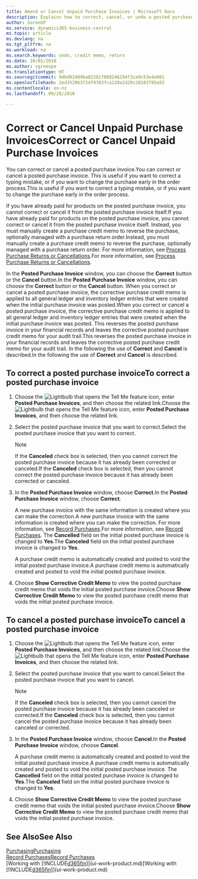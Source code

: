 ```yaml
---
title: Amend or Cancel Unpaid Purchase Invoices | Microsoft Docs
description: Explains how to correct, cancel, or undo a posted purchase invoice and automatically create a purchase credit memo.
author: SorenGP
ms.service: dynamics365-business-central
ms.topic: article
ms.devlang: na
ms.tgt_pltfrm: na
ms.workload: na
ms.search.keywords: undo, credit memo, return
ms.date: 10/01/2018
ms.author: sgroespe
ms.translationtype: HT
ms.sourcegitcommit: 9dbd92409ba02281f008246194f3ce0c53e4e001
ms.openlocfilehash: 2ed3520b3724f9703fca128a2d20c28183795a93
ms.contentlocale: en-nz
ms.lasthandoff: 09/28/2018

---
```

# <a name="correct-or-cancel-unpaid-purchase-invoices"></a><span data-ttu-id="1fc5c-103">Correct or Cancel Unpaid Purchase Invoices</span><span class="sxs-lookup"><span data-stu-id="1fc5c-103">Correct or Cancel Unpaid Purchase Invoices</span></span>
<span data-ttu-id="1fc5c-104">You can correct or cancel a posted purchase invoice.</span><span class="sxs-lookup"><span data-stu-id="1fc5c-104">You can correct or cancel a posted purchase invoice.</span></span> <span data-ttu-id="1fc5c-105">This is useful if you want to correct a typing mistake, or if you want to change the purchase early in the order process.</span><span class="sxs-lookup"><span data-stu-id="1fc5c-105">This is useful if you want to correct a typing mistake, or if you want to change the purchase early in the order process.</span></span>

<span data-ttu-id="1fc5c-106">If you have already paid for products on the posted purchase invoice, you cannot correct or cancel it from the posted purchase invoice itself.</span><span class="sxs-lookup"><span data-stu-id="1fc5c-106">If you have already paid for products on the posted purchase invoice, you cannot correct or cancel it from the posted purchase invoice itself.</span></span> <span data-ttu-id="1fc5c-107">Instead, you must manually create a purchase credit memo to reverse the purchase, optionally managed with a purchase return order.</span><span class="sxs-lookup"><span data-stu-id="1fc5c-107">Instead, you must manually create a purchase credit memo to reverse the purchase, optionally managed with a purchase return order.</span></span> <span data-ttu-id="1fc5c-108">For more information, see [Process Purchase Returns or Cancellations](purchasing-how-process-purchase-returns-cancellations.md).</span><span class="sxs-lookup"><span data-stu-id="1fc5c-108">For more information, see [Process Purchase Returns or Cancellations](purchasing-how-process-purchase-returns-cancellations.md).</span></span>

<span data-ttu-id="1fc5c-109">In the **Posted Purchase Invoice** window, you can choose the **Correct** button or the **Cancel** button.</span><span class="sxs-lookup"><span data-stu-id="1fc5c-109">In the **Posted Purchase Invoice** window, you can choose the **Correct** button or the **Cancel** button.</span></span> <span data-ttu-id="1fc5c-110">When you correct or cancel a posted purchase invoice, the corrective purchase credit memo is applied to all general ledger and inventory ledger entries that were created when the initial purchase invoice was posted.</span><span class="sxs-lookup"><span data-stu-id="1fc5c-110">When you correct or cancel a posted purchase invoice, the corrective purchase credit memo is applied to all general ledger and inventory ledger entries that were created when the initial purchase invoice was posted.</span></span> <span data-ttu-id="1fc5c-111">This reverses the posted purchase invoice in your financial records and leaves the corrective posted purchase credit memo for your audit trail.</span><span class="sxs-lookup"><span data-stu-id="1fc5c-111">This reverses the posted purchase invoice in your financial records and leaves the corrective posted purchase credit memo for your audit trail.</span></span> <span data-ttu-id="1fc5c-112">In the following the use of **Correct** and **Cancel** is described.</span><span class="sxs-lookup"><span data-stu-id="1fc5c-112">In the following the use of **Correct** and **Cancel** is described.</span></span>

## <a name="to-correct-a-posted-purchase-invoice"></a><span data-ttu-id="1fc5c-113">To correct a posted purchase invoice</span><span class="sxs-lookup"><span data-stu-id="1fc5c-113">To correct a posted purchase invoice</span></span>
1. <span data-ttu-id="1fc5c-114">Choose the ![Lightbulb that opens the Tell Me feature](media/ui-search/search_small.png "Tell me what you want to do") icon, enter **Posted Purchase Invoices**, and then choose the related link.</span><span class="sxs-lookup"><span data-stu-id="1fc5c-114">Choose the ![Lightbulb that opens the Tell Me feature](media/ui-search/search_small.png "Tell me what you want to do") icon, enter **Posted Purchase Invoices**, and then choose the related link.</span></span>  
2. <span data-ttu-id="1fc5c-115">Select the posted purchase invoice that you want to correct.</span><span class="sxs-lookup"><span data-stu-id="1fc5c-115">Select the posted purchase invoice that you want to correct.</span></span>  

    > [!NOTE]  
    >   <span data-ttu-id="1fc5c-116">If the **Canceled** check box is selected, then you cannot correct the posted purchase invoice because it has already been corrected or canceled.</span><span class="sxs-lookup"><span data-stu-id="1fc5c-116">If the **Canceled** check box is selected, then you cannot correct the posted purchase invoice because it has already been corrected or canceled.</span></span>
3. <span data-ttu-id="1fc5c-117">In the **Posted Purchase Invoice** window, choose **Correct**.</span><span class="sxs-lookup"><span data-stu-id="1fc5c-117">In the **Posted Purchase Invoice** window, choose **Correct**.</span></span>

    <span data-ttu-id="1fc5c-118">A new purchase invoice with the same information is created where you can make the correction.</span><span class="sxs-lookup"><span data-stu-id="1fc5c-118">A new purchase invoice with the same information is created where you can make the correction.</span></span> <span data-ttu-id="1fc5c-119">For more information, see [Record Purchases](purchasing-how-record-purchases.md).</span><span class="sxs-lookup"><span data-stu-id="1fc5c-119">For more information, see [Record Purchases](purchasing-how-record-purchases.md).</span></span> <span data-ttu-id="1fc5c-120">The **Cancelled** field on the initial posted purchase invoice is changed to **Yes**.</span><span class="sxs-lookup"><span data-stu-id="1fc5c-120">The **Canceled** field on the initial posted purchase invoice is changed to **Yes**.</span></span>

    <span data-ttu-id="1fc5c-121">A purchase credit memo is automatically created and posted to void the initial posted purchase invoice.</span><span class="sxs-lookup"><span data-stu-id="1fc5c-121">A purchase credit memo is automatically created and posted to void the initial posted purchase invoice.</span></span>
4. <span data-ttu-id="1fc5c-122">Choose **Show Corrective Credit Memo** to view the posted purchase credit memo that voids the initial posted purchase invoice.</span><span class="sxs-lookup"><span data-stu-id="1fc5c-122">Choose **Show Corrective Credit Memo** to view the posted purchase credit memo that voids the initial posted purchase invoice.</span></span>

## <a name="to-cancel-a-posted-purchase-invoice"></a><span data-ttu-id="1fc5c-123">To cancel a posted purchase invoice</span><span class="sxs-lookup"><span data-stu-id="1fc5c-123">To cancel a posted purchase invoice</span></span>
1. <span data-ttu-id="1fc5c-124">Choose the ![Lightbulb that opens the Tell Me feature](media/ui-search/search_small.png "Tell me what you want to do") icon, enter **Posted Purchase Invoices**, and then choose the related link.</span><span class="sxs-lookup"><span data-stu-id="1fc5c-124">Choose the ![Lightbulb that opens the Tell Me feature](media/ui-search/search_small.png "Tell me what you want to do") icon, enter **Posted Purchase Invoices**, and then choose the related link.</span></span>  
2. <span data-ttu-id="1fc5c-125">Select the posted purchase invoice that you want to cancel.</span><span class="sxs-lookup"><span data-stu-id="1fc5c-125">Select the posted purchase invoice that you want to cancel.</span></span>

    > [!NOTE]  
    >   <span data-ttu-id="1fc5c-126">If the **Canceled** check box is selected, then you cannot cancel the posted purchase invoice because it has already been canceled or corrected.</span><span class="sxs-lookup"><span data-stu-id="1fc5c-126">If the **Canceled** check box is selected, then you cannot cancel the posted purchase invoice because it has already been canceled or corrected.</span></span>
3. <span data-ttu-id="1fc5c-127">In the **Posted Purchase Invoice** window, choose **Cancel**.</span><span class="sxs-lookup"><span data-stu-id="1fc5c-127">In the **Posted Purchase Invoice** window, choose **Cancel**.</span></span>

    <span data-ttu-id="1fc5c-128">A purchase credit memo is automatically created and posted to void the initial posted purchase invoice.</span><span class="sxs-lookup"><span data-stu-id="1fc5c-128">A purchase credit memo is automatically created and posted to void the initial posted purchase invoice.</span></span> <span data-ttu-id="1fc5c-129">The **Cancelled** field on the initial posted purchase invoice is changed to **Yes**.</span><span class="sxs-lookup"><span data-stu-id="1fc5c-129">The **Canceled** field on the initial posted purchase invoice is changed to **Yes**.</span></span>
4. <span data-ttu-id="1fc5c-130">Choose **Show Corrective Credit Memo** to view the posted purchase credit memo that voids the initial posted purchase invoice.</span><span class="sxs-lookup"><span data-stu-id="1fc5c-130">Choose **Show Corrective Credit Memo** to view the posted purchase credit memo that voids the initial posted purchase invoice.</span></span>

## <a name="see-also"></a><span data-ttu-id="1fc5c-131">See Also</span><span class="sxs-lookup"><span data-stu-id="1fc5c-131">See Also</span></span>
[<span data-ttu-id="1fc5c-132">Purchasing</span><span class="sxs-lookup"><span data-stu-id="1fc5c-132">Purchasing</span></span>](purchasing-manage-purchasing.md)  
[<span data-ttu-id="1fc5c-133">Record Purchases</span><span class="sxs-lookup"><span data-stu-id="1fc5c-133">Record Purchases</span></span>](purchasing-how-record-purchases.md)  
<span data-ttu-id="1fc5c-134">[Working with [!INCLUDE[d365fin](includes/d365fin_md.md)]](ui-work-product.md)</span><span class="sxs-lookup"><span data-stu-id="1fc5c-134">[Working with [!INCLUDE[d365fin](includes/d365fin_md.md)]](ui-work-product.md)</span></span>

